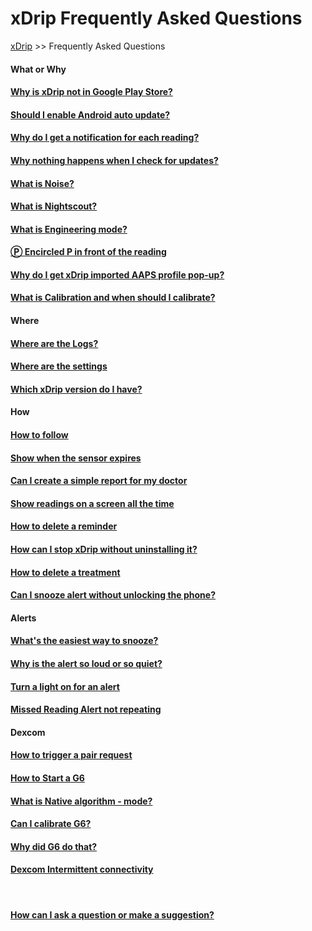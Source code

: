 # xDrip Frequently Asked Questions  
[xDrip](../README.md) >> Frequently Asked Questions  
  
#### What or Why
#### [Why is xDrip not in Google Play Store?](./App-store.md)
#### [Should I enable Android auto update?](./Android-auto-update.md)
#### [Why do I get a notification for each reading?](./Frequent_notifications.md)
#### [Why nothing happens when I check for updates?](./NoUpdate.md)
#### [What is Noise?](./Noise.md)
#### [What is Nightscout?](./Nightscout_page.md)
#### [What is Engineering mode?](./Engineering-Mode.md)
#### [&#x24c5; Encircled P in front of the reading](./P_in_Circle.md)
#### [Why do I get xDrip imported AAPS profile pop-up?](./AAPS_ProfileImportNotification.md)
#### [What is Calibration and when should I calibrate?](./Calibration.md)
  
#### Where
#### [Where are the Logs?](./Logs.md)
#### [Where are the settings](./Settings.md)
#### [Which xDrip version do I have?](./xDrip-Version.md)
  
#### How
#### [How to follow](./Follow_page.md)
#### [Show when the sensor expires](./Sensor-Expiry.md)
#### [Can I create a simple report for my doctor](./Report.md)
#### [Show readings on a screen all the time](./Screensaver.md)
#### [How to delete a reminder](./Delete-Reminder.md)
#### [How can I stop xDrip without uninstalling it?](./Stop-xDrip.md)
#### [How to delete a treatment](./Delete_Treatment.md)
#### [Can I snooze alert without unlocking the phone?](./Snooze.md)
  
#### Alerts
#### [What's the easiest way to snooze?](./Snooze.md)
#### [Why is the alert so loud or so quiet?](./Ascending-volume-profile.md)
#### [Turn a light on for an alert](./Alerts/TurnLightOn.md)
#### [Missed Reading Alert not repeating](./MissedSignalAlert.md)
  
#### Dexcom
#### [How to trigger a pair request](./MissedPairRequest.md)
#### [How to Start a G6](./Starting-G6.md)
#### [What is Native algorithm - mode?](./Native-Algorithm.md)
#### [Can I calibrate G6?](./Calibrate-G6.md)
#### [Why did G6 do that?](./What-not-to-do.md)
#### [Dexcom Intermittent connectivity](./Intermittent.md)
  
<br/>  
  
#### [How can I ask a question or make a suggestion?](./Contact.md)
